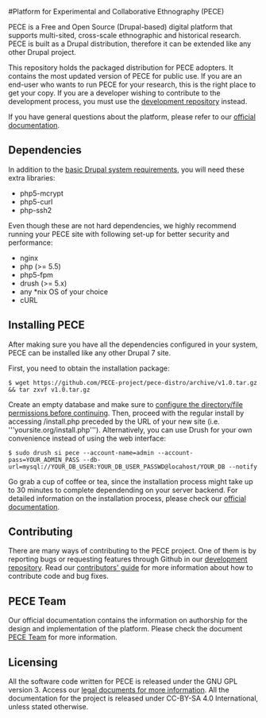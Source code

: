 #Platform for Experimental and Collaborative Ethnography (PECE)  

PECE is a Free and Open Source (Drupal-based) digital platform that supports multi-sited, cross-scale ethnographic and historical research. PECE is built as a Drupal distribution, therefore it can be extended like any other Drupal project.

This repository holds the packaged distribution for PECE adopters. It contains the most updated version of PECE for public use. If you are an end-user who wants to run PECE for your research, this is the right place to get your copy. If you are a developer wishing to contribute to the development process, you must use the [development repository](https://github.com/PECE-project/drupal-pece) instead.

If you have general questions about the platform, please refer to our [official documentation](http://pece.readthedocs.io/en/latest).


## Dependencies

In addition to the [basic Drupal system requirements](https://www.drupal.org/requirements), you will need these extra libraries:

- php5-mcrypt
- php5-curl
- php-ssh2

Even though these are not hard dependencies, we highly recommend running your PECE site with following set-up for better security and performance: 

- nginx
- php (>= 5.5)
- php5-fpm
- drush (>= 5.x)
- any *nix OS of your choice
- cURL


## Installing PECE

After making sure you have all the dependencies configured in your system, PECE can be installed like any other Drupal 7 site. 

First, you need to obtain the installation package:

```$ wget https://github.com/PECE-project/pece-distro/archive/v1.0.tar.gz && tar zxvf v1.0.tar.gz```

Create an empty database and make sure to [configure the directory/file permissions before continuing](https://www.drupal.org/node/244924). Then, proceed with the regular install by accessing /install.php preceded by the URL of your new site (i.e. '''yoursite.org/install.php'''). Alternatively, you can use Drush for your own convenience instead of using the web interface:

```$ sudo drush si pece --account-name=admin --account-pass=YOUR_ADMIN_PASS --db-url=mysql://YOUR_DB_USER:YOUR_DB_USER_PASSWD@locahost/YOUR_DB --notify```

Go grab a cup of coffee or tea, since the installation process might take up to 30 minutes to complete dependending on your server backend. For detailed information on the installation process, please check our [official documentation](http://pece.readthedocs.io/en/latest/installation.html).

## Contributing

There are many ways of contributing to the PECE project. One of them is by reporting bugs or requesting features through Github in our [development repository](https://github.com/PECE-project/drupal-pece). Read our [contributors' guide](http://pece.readthedocs.io/en/latest/contributors.html) for more information about how to contribute code and bug fixes.

## PECE Team

Our official documentation contains the information on authorship for the design and implementation of the platform. Please check the document [PECE Team](http://pece.readthedocs.io/en/latest/team.html) for more information.

## Licensing

All the software code written for PECE is released under the GNU GPL version 3. Access our [legal documents for more information](http://pece.readthedocs.io/en/latest/legal.html). All the documentation for the project is released under CC-BY-SA 4.0 International, unless stated otherwise.

